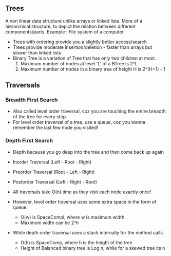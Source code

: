 ## Trees
A non linear data structure unlike arrays or linked lists. More of a hierarchical structure,
to depict the relation between different components/parts.
Example : File system of a computer
- Trees with ordering provide you a slightly better access/search
- Trees provide moderate insertion/deletion - faster than arrays but slower than linked lists
- Binary Tree is a variation of Tree that has only two children at most. 
  1. Maximum number of nodes at level 'L' of a BTree is 2^L
  2.  Maximum number of nodes in a binary tree of height H is 2^(H+1) - 1
  
## Traversals
### Breadth First Search
- Also called level order traversal, coz you are touching the entire breadth of the tree for every step
- For level order traversal of a tree, use a queue, coz you wanna remember the last few node you visited!

### Depth First Search
- Depth because you go deep into the tree and then come back up again
- Inorder Traversal (Left - Root - Right)
- Preorder Traversal (Root - Left - Right)
- Postorder Traversal (Left - Right - Root)

- All traversals take O(n) time as they visit each node exactly once!
- However, level order traversal uses some extra space in the form of queue.
  - O(w) is SpaceCompl, where w is maximum width.
  - Maximum width can be 2^h  
- While depth order traversal uses a stack internally for the method calls.
  - O(h) is SpaceComp, where h is the height of the tree
  - Height of Balanced binary tree is Log n, while for a skewed tree its n
